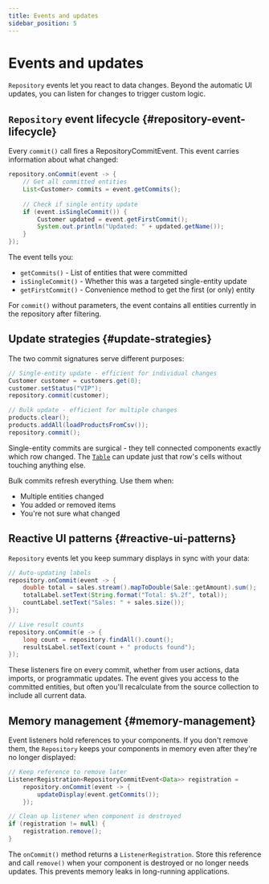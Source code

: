 ```yaml
---
title: Events and updates
sidebar_position: 5
---
```


<!-- vale off -->
# Events and updates <DocChip chip='since' label='24.00' />
<!-- vale on -->

`Repository` events let you react to data changes. Beyond the automatic UI updates, you can listen for changes to trigger custom logic.

## `Repository` event lifecycle {#repository-event-lifecycle}

Every `commit()` call fires a <JavadocLink type="data" location="com/webforj/data/repository/event/RepositoryCommitEvent" code="true">RepositoryCommitEvent</JavadocLink>. This event carries information about what changed:

```java
repository.onCommit(event -> {
    // Get all committed entities
    List<Customer> commits = event.getCommits();
    
    // Check if single entity update
    if (event.isSingleCommit()) {
        Customer updated = event.getFirstCommit();
        System.out.println("Updated: " + updated.getName());
    }
});
```

The event tells you:
- `getCommits()` - List of entities that were committed
- `isSingleCommit()` - Whether this was a targeted single-entity update
- `getFirstCommit()` - Convenience method to get the first (or only) entity

For `commit()` without parameters, the event contains all entities currently in the repository after filtering.

## Update strategies {#update-strategies}

The two commit signatures serve different purposes:

```java
// Single-entity update - efficient for individual changes
Customer customer = customers.get(0);
customer.setStatus("VIP");
repository.commit(customer);

// Bulk update - efficient for multiple changes
products.clear();
products.addAll(loadProductsFromCsv());
repository.commit();
```

Single-entity commits are surgical - they tell connected components exactly which row changed. The [`Table`](../../components/table/overview) can update just that row's cells without touching anything else.

Bulk commits refresh everything. Use them when:
- Multiple entities changed
- You added or removed items
- You're not sure what changed

## Reactive UI patterns {#reactive-ui-patterns}

`Repository` events let you keep summary displays in sync with your data:

```java
// Auto-updating labels
repository.onCommit(event -> {
    double total = sales.stream().mapToDouble(Sale::getAmount).sum();
    totalLabel.setText(String.format("Total: $%.2f", total));
    countLabel.setText("Sales: " + sales.size());
});

// Live result counts
repository.onCommit(e -> {
    long count = repository.findAll().count();
    resultsLabel.setText(count + " products found");
});
```

These listeners fire on every commit, whether from user actions, data imports, or programmatic updates. The event gives you access to the committed entities, but often you'll recalculate from the source collection to include all current data.

## Memory management {#memory-management}

Event listeners hold references to your components. If you don't remove them, the `Repository` keeps your components in memory even after they're no longer displayed:

```java
// Keep reference to remove later
ListenerRegistration<RepositoryCommitEvent<Data>> registration = 
    repository.onCommit(event -> {
        updateDisplay(event.getCommits());
    });

// Clean up listener when component is destroyed
if (registration != null) {
    registration.remove();
}
```

The `onCommit()` method returns a `ListenerRegistration`. Store this reference and call `remove()` when your component is destroyed or no longer needs updates. This prevents memory leaks in long-running applications.